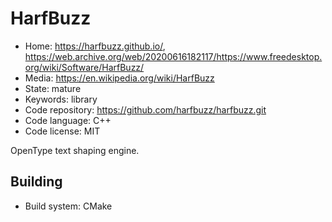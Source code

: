 # HarfBuzz

- Home: https://harfbuzz.github.io/, https://web.archive.org/web/20200616182117/https://www.freedesktop.org/wiki/Software/HarfBuzz/
- Media: https://en.wikipedia.org/wiki/HarfBuzz
- State: mature
- Keywords: library
- Code repository: https://github.com/harfbuzz/harfbuzz.git
- Code language: C++
- Code license: MIT

OpenType text shaping engine.

## Building

- Build system: CMake
